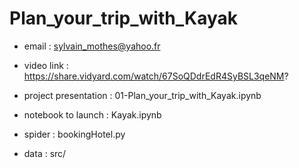 # Plan_your_trip_with_Kayak

* email : sylvain_mothes@yahoo.fr
* video link : https://share.vidyard.com/watch/67SoQDdrEdR4SyBSL3qeNM?

* project presentation : 01-Plan_your_trip_with_Kayak.ipynb
* notebook to launch : Kayak.ipynb
* spider : bookingHotel.py
* data : src/

